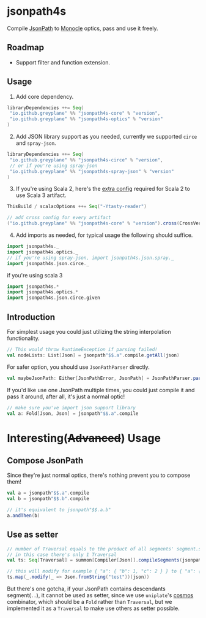 # jsonpath4s

Compile [JsonPath](https://datatracker.ietf.org/doc/rfc9535/) to [Monocle](https://www.optics.dev/Monocle/) optics, pass
and use it freely.

## Roadmap

- Support filter and function extension.

## Usage

1. Add core dependency.

 ```scala
libraryDependencies ++= Seq(
  "io.github.greyplane" %% "jsonpath4s-core" % "version",
  "io.github.greyplane" %% "jsonpath4s-optics" % "version"
)
```

2. Add JSON library support as you needed, currently we supported `circe` and `spray-json`.

 ```scala
libraryDependencies ++= Seq(
  "io.github.greyplane" %% "jsonpath4s-circe" % "version",
  // or if you're using spray-json
  "io.github.greyplane" %% "jsonpath4s-spray-json" % "version"
)
```

3. If you're using Scala 2,
   here's
   the [extra config](https://docs.scala-lang.org/scala3/guides/migration/compatibility-classpath.html#a-scala-213-module-can-depend-on-a-scala-3-artifact)
   required for Scala 2 to use Scala 3 artifact.

 ```scala
 ThisBuild / scalacOptions ++= Seq("-Ytasty-reader")

// add cross config for every artifact
("io.github.greyplane" %% "jsonpath4s-core" % "version").cross(CrossVersion.for2_13Use3)
```

4. Add imports as needed, for typical usage the following should suffice.

 ```scala
import jsonpath4s._
import jsonpath4s.optics._
// if you're using spray-json, import jsonpath4s.json.spray._
import jsonpath4s.json.circe._
```

if you're using scala 3

```scala 3
import jsonpath4s.*
import jsonpath4s.optics.*
import jsonpath4s.json.circe.given
```

## Introduction

For simplest usage you could just utilizing the string interpolation functionality.

```scala
// This would throw RuntimeException if parsing failed!
val nodeLists: List[Json] = jsonpath"$$.a".compile.getAll(json)
```

For safer option, you should use `JsonPathParser` directly.

```scala
val maybeJsonPath: Either[JsonPathError, JsonPath] = JsonPathParser.parse("""$.a""")
```

If you'd like use one JsonPath multiple times, you could just compile it and pass it around, after all, it's just a
normal optic!

```scala
// make sure you've import json support library
val a: Fold[Json, Json] = jsonpath"$$.a".compile
```

# Interesting(~~Advanced~~) Usage

## Compose JsonPath

Since they're just normal optics, there's nothing prevent you to compose them!

```scala
val a = jsonpath"$$.a".compile
val b = jsonpath"$$.b".compile

// it's equivalent to jsonpath"$$.a.b"
a.andThen(b)
```

## Use as setter

```scala 3
// number of Traversal equals to the product of all segments' segment.selectors.size
// in this case there's only 1 Traversal
val ts: Seq[Traversal] = summon[Compiler[Json]].compileSegments(jsonpath"$$.a.*")

// this will modify for example { "a": { "b": 1, "c": 2 } } to { "a": { "b": "test", "c": "test" } } 
ts.map(_.modify(_ => Json.fromString("test"))(json))
```

But there's one gotcha, if your JsonPath contains descendants segment(`..`), it cannot be used as setter, since we
use `uniplate`'s [cosmos](https://hackage.haskell.org/package/lens-5.2.3/docs/Control-Lens-Plated.html#v:cosmos)
combinator, which should be a `Fold` rather than `Traversal`, but we implemented it as a `Traversal` to make use others
as setter possible. 